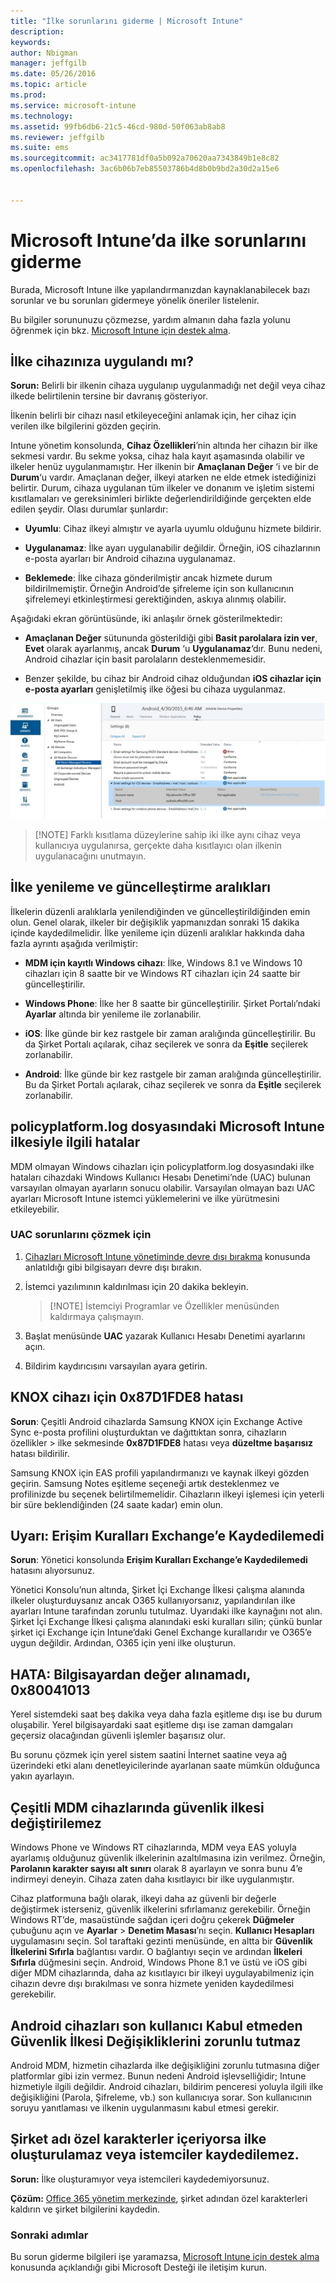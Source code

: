 ```yaml
---
title: "İlke sorunlarını giderme | Microsoft Intune"
description: 
keywords: 
author: Nbigman
manager: jeffgilb
ms.date: 05/26/2016
ms.topic: article
ms.prod: 
ms.service: microsoft-intune
ms.technology: 
ms.assetid: 99fb6db6-21c5-46cd-980d-50f063ab8ab8
ms.reviewer: jeffgilb
ms.suite: ems
ms.sourcegitcommit: ac3417781df0a5b092a70620aa7343849b1e8c82
ms.openlocfilehash: 3ac6b06b7eb85503786b4d8b0b9bd2a30d2a15e6


---
```


# Microsoft Intune’da ilke sorunlarını giderme

Burada, Microsoft Intune ilke yapılandırmanızdan kaynaklanabilecek bazı sorunlar ve bu sorunları gidermeye yönelik öneriler listelenir.

Bu bilgiler sorununuzu çözmezse, yardım almanın daha fazla yolunu öğrenmek için bkz. [Microsoft Intune için destek alma](how-to-get-support-for-microsoft-intune.md).


## İlke cihazınıza uygulandı mı?
**Sorun:** Belirli bir ilkenin cihaza uygulanıp uygulanmadığı net değil veya cihaz ilkede belirtilenin tersine bir davranış gösteriyor.

İlkenin belirli bir cihazı nasıl etkileyeceğini anlamak için, her cihaz için verilen ilke bilgilerini gözden geçirin.

Intune yönetim konsolunda, **Cihaz Özellikleri**’nin altında her cihazın bir ilke sekmesi vardır. Bu sekme yoksa, cihaz hala kayıt aşamasında olabilir ve ilkeler henüz uygulanmamıştır. Her ilkenin bir **Amaçlanan Değer** ‘i ve bir de **Durum**‘u vardır. Amaçlanan değer, ilkeyi atarken ne elde etmek istediğinizi belirtir. Durum, cihaza uygulanan tüm ilkeler ve donanım ve işletim sistemi kısıtlamaları ve gereksinimleri birlikte değerlendirildiğinde gerçekten elde edilen şeydir. Olası durumlar şunlardır:

-   **Uyumlu**: Cihaz ilkeyi almıştır ve ayarla uyumlu olduğunu hizmete bildirir.

-   **Uygulanamaz**: İlke ayarı uygulanabilir değildir. Örneğin, iOS cihazlarının e-posta ayarları bir Android cihazına uygulanamaz.

-   **Beklemede**: İlke cihaza gönderilmiştir ancak hizmete durum bildirilmemiştir. Örneğin Android’de şifreleme için son kullanıcının şifrelemeyi etkinleştirmesi gerektiğinden, askıya alınmış olabilir.

Aşağıdaki ekran görüntüsünde, iki anlaşılır örnek gösterilmektedir:

-   **Amaçlanan Değer** sütununda gösterildiği gibi **Basit parolalara izin ver**, **Evet** olarak ayarlanmış, ancak **Durum** ‘u **Uygulanamaz**‘dır. Bunu nedeni, Android cihazlar için basit parolaların desteklenmemesidir.

-   Benzer şekilde, bu cihaz bir Android cihaz olduğundan **iOS cihazlar için e-posta ayarları** genişletilmiş ilke öğesi bu cihaza uygulanmaz.

![Intune cihaz ilkesi](../media/Intune-Device-Policy-v.2.jpg)

> [!NOTE] Farklı kısıtlama düzeylerine sahip iki ilke aynı cihaz veya kullanıcıya uygulanırsa, gerçekte daha kısıtlayıcı olan ilkenin uygulanacağını unutmayın.

## İlke yenileme ve güncelleştirme aralıkları
İlkelerin düzenli aralıklarla yenilendiğinden ve güncelleştirildiğinden emin olun. Genel olarak, ilkeler bir değişiklik yapmanızdan sonraki 15 dakika içinde kaydedilmelidir. İlke yenileme için düzenli aralıklar hakkında daha fazla ayrıntı aşağıda verilmiştir:

-   **MDM için kayıtlı Windows cihazı**: İlke, Windows 8.1 ve Windows 10 cihazları için 8 saatte bir ve Windows RT cihazları için 24 saatte bir güncelleştirilir.

-   **Windows Phone**: İlke her 8 saatte bir güncelleştirilir. Şirket Portalı’ndaki **Ayarlar** altında bir yenileme ile zorlanabilir.

-   **iOS**: İlke günde bir kez rastgele bir zaman aralığında güncelleştirilir. Bu da Şirket Portalı açılarak, cihaz seçilerek ve sonra da **Eşitle** seçilerek zorlanabilir.

-   **Android**: İlke günde bir kez rastgele bir zaman aralığında güncelleştirilir. Bu da Şirket Portalı açılarak, cihaz seçilerek ve sonra da **Eşitle** seçilerek zorlanabilir.

## policyplatform.log dosyasındaki Microsoft Intune ilkesiyle ilgili hatalar
MDM olmayan Windows cihazları için policyplatform.log dosyasındaki ilke hataları cihazdaki Windows Kullanıcı Hesabı Denetimi’nde (UAC) bulunan varsayılan olmayan ayarların sonucu olabilir. Varsayılan olmayan bazı UAC ayarları Microsoft Intune istemci yüklemelerini ve ilke yürütmesini etkileyebilir.

### UAC sorunlarını çözmek için

1.  [Cihazları Microsoft Intune yönetiminde devre dışı bırakma](/intune/deploy-use/retire-devices-from-microsoft-intune-management) konusunda anlatıldığı gibi bilgisayarı devre dışı bırakın.

2.  İstemci yazılımının kaldırılması için 20 dakika bekleyin.

    > [!NOTE] İstemciyi Programlar ve Özellikler menüsünden kaldırmaya çalışmayın.

3.  Başlat menüsünde **UAC** yazarak Kullanıcı Hesabı Denetimi ayarlarını açın.

4.  Bildirim kaydırıcısını varsayılan ayara getirin.

## KNOX cihazı için 0x87D1FDE8 hatası
**Sorun**: Çeşitli Android cihazlarda Samsung KNOX için Exchange Active Sync e-posta profilini oluşturduktan ve dağıttıktan sonra, cihazların özellikler &gt; ilke sekmesinde **0x87D1FDE8** hatası veya **düzeltme başarısız** hatası bildirilir.

Samsung KNOX için EAS profili yapılandırmanızı ve kaynak ilkeyi gözden geçirin. Samsung Notes eşitleme seçeneği artık desteklenmez ve profilinizde bu seçenek belirtilmemelidir. Cihazların ilkeyi işlemesi için yeterli bir süre beklendiğinden (24 saate kadar) emin olun.

## Uyarı: Erişim Kuralları Exchange’e Kaydedilemedi
**Sorun**: Yönetici konsolunda **Erişim Kuralları Exchange’e Kaydedilemedi**  hatasını alıyorsunuz.

Yönetici Konsolu’nun altında, Şirket İçi Exchange İlkesi çalışma alanında ilkeler oluşturduysanız ancak O365 kullanıyorsanız, yapılandırılan ilke ayarları Intune tarafından zorunlu tutulmaz. Uyarıdaki ilke kaynağını not alın.  Şirket İçi Exchange İlkesi çalışma alanındaki eski kuralları silin; çünkü bunlar şirket içi Exchange için Intune’daki Genel Exchange kurallarıdır ve O365’e uygun değildir. Ardından, O365 için yeni ilke oluşturun.

## HATA: Bilgisayardan değer alınamadı, 0x80041013
Yerel sistemdeki saat beş dakika veya daha fazla eşitleme dışı ise bu durum oluşabilir. Yerel bilgisayardaki saat eşitleme dışı ise zaman damgaları geçersiz olacağından güvenli işlemler başarısız olur.

Bu sorunu çözmek için yerel sistem saatini İnternet saatine veya ağ üzerindeki etki alanı denetleyicilerinde ayarlanan saate mümkün olduğunca yakın ayarlayın.

## Çeşitli MDM cihazlarında güvenlik ilkesi değiştirilemez
Windows Phone ve Windows RT cihazlarında, MDM veya EAS yoluyla ayarlamış olduğunuz güvenlik ilkelerinin azaltılmasına izin verilmez. Örneğin, **Parolanın karakter sayısı alt sınırı** olarak 8 ayarlayın ve sonra bunu 4’e indirmeyi deneyin. Cihaza zaten daha kısıtlayıcı bir ilke uygulanmıştır.

Cihaz platformuna bağlı olarak, ilkeyi daha az güvenli bir değerle değiştirmek isterseniz, güvenlik ilkelerini sıfırlamanız gerekebilir.
Örneğin Windows RT’de, masaüstünde sağdan içeri doğru çekerek **Düğmeler** çubuğunu açın ve **Ayarlar** &gt; **Denetim Masası**’nı seçin.   **Kullanıcı Hesapları** uygulamasını seçin.
Sol taraftaki gezinti menüsünde, en altta bir **Güvenlik İlkelerini Sıfırla** bağlantısı vardır. O bağlantıyı seçin ve ardından **İlkeleri Sıfırla** düğmesini seçin.
Android, Windows Phone 8.1 ve üstü ve iOS gibi diğer MDM cihazlarında, daha az kısıtlayıcı bir ilkeyi uygulayabilmeniz için cihazın devre dışı bırakılması ve sonra hizmete yeniden kaydedilmesi gerekebilir.

## Android cihazları son kullanıcı Kabul etmeden Güvenlik İlkesi Değişikliklerini zorunlu tutmaz
Android MDM, hizmetin cihazlarda ilke değişikliğini zorunlu tutmasına diğer platformlar gibi izin vermez. Bunun nedeni Android işlevselliğidir; Intune hizmetiyle ilgili değildir. Android cihazları, bildirim penceresi yoluyla ilgili ilke değişikliğini (Parola, Şifreleme, vb.) son kullanıcıya sorar.  Son kullanıcının soruyu yanıtlaması ve ilkenin uygulanmasını kabul etmesi gerekir.

## Şirket adı özel karakterler içeriyorsa ilke oluşturulamaz veya istemciler kaydedilemez.
**Sorun:** İlke oluşturamıyor veya istemcileri kaydedemiyorsunuz.

**Çözüm:** [Office 365 yönetim merkezinde](https://portal.office.com/), şirket adından özel karakterleri kaldırın ve şirket bilgilerini kaydedin.

### Sonraki adımlar
Bu sorun giderme bilgileri işe yaramazsa, [Microsoft Intune için destek alma](how-to-get-support-for-microsoft-intune.md) konusunda açıklandığı gibi Microsoft Desteği ile iletişim kurun.



<!--HONumber=Jun16_HO3-->


